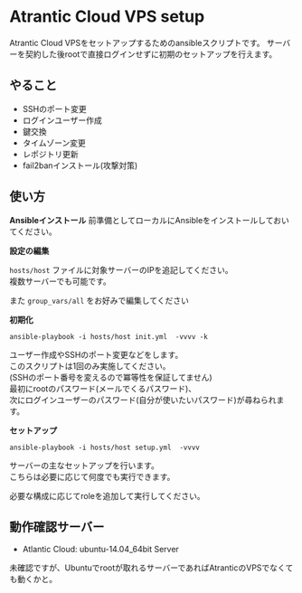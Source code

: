# Atrantic Cloud VPS setup 
Atrantic Cloud VPSをセットアップするためのansibleスクリプトです。
サーバーを契約した後rootで直接ログインせずに初期のセットアップを行えます。


## やること
 * SSHのポート変更
 * ログインユーザー作成
 * 鍵交換
 * タイムゾーン変更
 * レポジトリ更新
 * fail2banインストール(攻撃対策)

## 使い方

__Ansibleインストール__
前準備としてローカルにAnsibleをインストールしておいてください。

__設定の編集__

```hosts/host``` ファイルに対象サーバーのIPを追記してください。  
複数サーバーでも可能です。

また ```group_vars/all``` をお好みで編集してください

__初期化__

```
ansible-playbook -i hosts/host init.yml  -vvvv -k
```
ユーザー作成やSSHのポート変更などをします。  
このスクリプトは1回のみ実施してください。  
(SSHのポート番号を変えるので冪等性を保証してません)  
最初にrootのパスワード(メールでくるパスワード)、  
次にログインユーザーのパスワード(自分が使いたいパスワード)が尋ねられます。  


__セットアップ__

```
ansible-playbook -i hosts/host setup.yml  -vvvv
```
サーバーの主なセットアップを行います。  
こちらは必要に応じて何度でも実行できます。  

必要な構成に応じてroleを追加して実行してください。


## 動作確認サーバー

* Atlantic Cloud: ubuntu-14.04_64bit Server

未確認ですが、Ubuntuでrootが取れるサーバーであればAtranticのVPSでなくても動くかと。
